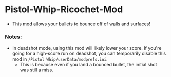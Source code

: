 # Pistol-Whip-Ricochet-Mod

- This mod allows your bullets to bounce off of walls and surfaces!

### Notes:
- In deadshot mode, using this mod will likely lower your score. If you're going for a high-score run on deadshot, you can temporarily disable this mod in ```/Pistol Whip/userData/modprefs.ini```. 
  - This is because even if you land a bounced bullet, the initial shot was still a miss. 
